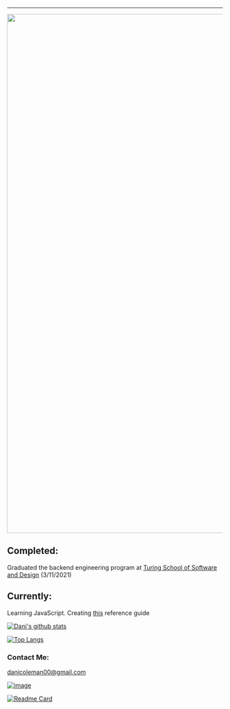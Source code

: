 ---
<!-- ![logo](https://user-images.githubusercontent.com/60626984/92288059-def9bc80-eec8-11ea-90d6-6c50261e37de.png) -->
<img width="1211" src="https://user-images.githubusercontent.com/60626984/92288059-def9bc80-eec8-11ea-90d6-6c50261e37de.png">


## Completed:
Graduated the backend engineering program at [Turing School of Software and Design](https://turing.io/) (3/11/2021)


## Currently:
Learning JavaScript. Creating [this](https://github.com/dcoleman21/JavaScript_Reference_Sheet) reference guide


[![Dani's github stats](https://github-readme-stats.vercel.app/api/?username=dcoleman21&count_private=true&show_icons=true&theme=tokyonight)
](https://github.com/dcoleman21/github-readme-stats)


[![Top Langs](https://github-readme-stats.vercel.app/api/top-langs/?username=dcoleman21&layout=compact)](https://github.com/dcoleman21/github-readme-stats)


### Contact Me:

danicoleman00@gmail.com

[![image](https://img.shields.io/badge/LinkedIn-0077B5?style=for-the-badge&logo=linkedin&logoColor=white)](https://www.linkedin.com/in/dcoleman-21/)

[![Readme Card](https://github-readme-stats.vercel.app/api/pin/?username=dcoleman21&repo=JavaScript_Reference_Sheet)](https://github.com/dcoleman21/JavaScript_Reference_Sheet)
